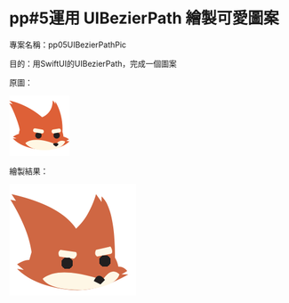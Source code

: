 # pp#5運用 UIBezierPath 繪製可愛圖案

專案名稱：pp05UIBezierPathPic

目的：用SwiftUI的UIBezierPath，完成一個圖案

原圖：

![](images/fox-head.png)

繪製結果：

![](images/fox-UIBezierPath-pv.png)
